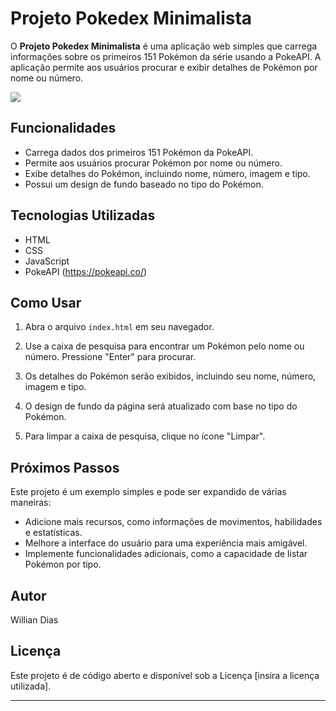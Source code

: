 # Projeto Pokedex Minimalista

O **Projeto Pokedex Minimalista** é uma aplicação web simples que carrega informações sobre os primeiros 151 Pokémon da série usando a PokeAPI. A aplicação permite aos usuários procurar e exibir detalhes de Pokémon por nome ou número.
   
   [![](https://mermaid.ink/img/pako:eNpFjk0KwkAMha8yZN1eoIJQ6UZwUepOp4vQiTrUzozzA0rpeTyBJ-jFjBY0q-TlfckbobOKoABpzh7dReyalTSCq3TuWNueFN1bkeeioVvSQc_P-UWBhbXYoOlshcqGr7Gst-2C_hcLGJwNEReIz0oDGQzkB9SKP48fSEK80EASCm4V-l5yool9mKLdP0wHxQmvgTJITmGkSiPnHX6qQ3OwlufoE01vDaVIOg?type=png)](https://mermaid.live/edit#pako:eNpFjk0KwkAMha8yZN1eoIJQ6UZwUepOp4vQiTrUzozzA0rpeTyBJ-jFjBY0q-TlfckbobOKoABpzh7dReyalTSCq3TuWNueFN1bkeeioVvSQc_P-UWBhbXYoOlshcqGr7Gst-2C_hcLGJwNEReIz0oDGQzkB9SKP48fSEK80EASCm4V-l5yool9mKLdP0wHxQmvgTJITmGkSiPnHX6qQ3OwlufoE01vDaVIOg)
## Funcionalidades

- Carrega dados dos primeiros 151 Pokémon da PokeAPI.
- Permite aos usuários procurar Pokémon por nome ou número.
- Exibe detalhes do Pokémon, incluindo nome, número, imagem e tipo.
- Possui um design de fundo baseado no tipo do Pokémon.

## Tecnologias Utilizadas

- HTML
- CSS
- JavaScript
- PokeAPI (https://pokeapi.co/)

## Como Usar

1. Abra o arquivo `index.html` em seu navegador.

2. Use a caixa de pesquisa para encontrar um Pokémon pelo nome ou número. Pressione "Enter" para procurar.

3. Os detalhes do Pokémon serão exibidos, incluindo seu nome, número, imagem e tipo.

4. O design de fundo da página será atualizado com base no tipo do Pokémon.

5. Para limpar a caixa de pesquisa, clique no ícone "Limpar".

## Próximos Passos

Este projeto é um exemplo simples e pode ser expandido de várias maneiras:

- Adicione mais recursos, como informações de movimentos, habilidades e estatísticas.
- Melhore a interface do usuário para uma experiência mais amigável.
- Implemente funcionalidades adicionais, como a capacidade de listar Pokémon por tipo.

## Autor

Willian Dias

## Licença

Este projeto é de código aberto e disponível sob a Licença [insira a licença utilizada].

---

